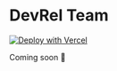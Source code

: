 # DevRel Team

[![Deploy with Vercel](https://vercel.com/button)](https://vercel.com/new/git/external?repository-url=https://github.com/vercel/devrel-team)

Coming soon 🤫

